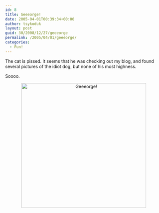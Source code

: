 ```yaml
---
id: 8
title: Geeeorge!
date: 2005-04-01T00:39:34+00:00
author: tsykoduk
layout: post
guid: 30/2008/12/27/geeeorge
permalink: /2005/04/01/geeeorge/
categories:
  - Fun!
---
```

The cat is pissed. It seems that he was checking out my blog, and found several pictures of the idiot dog, but none of his most highness.


Soooo.


<center><img src="http://nokes.name/photos/albums/userpics/10001/normal_George%20Closeup.jpg" alt="Geeeorge!" hight="400" width="400"/></center>